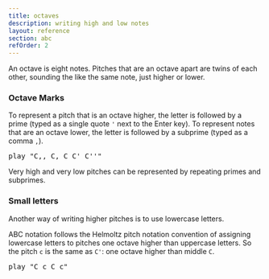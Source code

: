 ```yaml
---
title: octaves
description: writing high and low notes
layout: reference
section: abc
refOrder: 2
---
```


An octave is eight notes.  Pitches that are an octave apart
are twins of each other, sounding the like the same note,
just higher or lower.

### Octave Marks

To represent a pitch that is an octave higher, the letter is followed
by a prime (typed as a single quote `'` next to the Enter key).  To
represent notes that are an octave lower, the letter is followed by a
subprime (typed as a comma `,`).

<pre class="jumbo">
play "C<span data-dfn="two octaves down">,,</span> C, C C<span data-dfnup="one octave up">'</span> C''"
</pre>

Very high and very low pitches can be represented
by repeating primes and subprimes.

### Small letters

Another way of writing higher pitches is to use lowercase letters.

ABC notation follows the Helmoltz pitch notation convention of assigning
lowercase letters to pitches one octave higher than uppercase letters.
So the pitch `c` is the same as `C'`: one octave higher than middle `C`.

<pre class="jumbo">
play "C c C c"
</pre>
